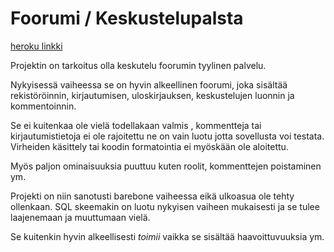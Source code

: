 # Foorumi / Keskustelupalsta
[heroku linkki](https://tba-forum.herokuapp.com)

Projektin on tarkoitus olla keskutelu foorumin tyylinen palvelu.

Nykyisessä vaiheessa se on hyvin alkeellinen foorumi, joka sisältää rekistöröinnin, kirjautumisen, uloskirjauksen, keskustelujen luonnin ja kommentoinnin.

Se ei kuitenkaa ole vielä todellakaan valmis , kommentteja tai kirjautumistietoja ei ole rajoitettu ne on vain luotu jotta sovellusta voi testata.
Virheiden käsittely tai koodin formatointia ei myöskään ole aloitettu.

Myös paljon ominaisuuksia puuttuu kuten roolit, kommenttejen poistaminen ym. 

Projekti on niin sanotusti barebone vaiheessa eikä ulkoasua ole tehty ollenkaan. SQL skeemakin on luotu nykyisen vaiheen mukaisesti ja se tulee laajenemaan ja muuttumaan vielä.

Se kuitenkin hyvin alkeellisesti _toimii_ vaikka se sisältää haavoittuvuuksia ym.




